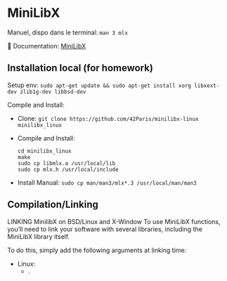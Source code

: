 # MiniLibX

Manuel, dispo dans le terminal: `man 3 mlx`

📑 Documentation: [MiniLibX](https://harm-smits.github.io/42docs/libs/minilibx.html)

## Installation local (for homework)

Setup env: `sudo apt-get update && sudo apt-get install xorg libxext-dev zlib1g-dev libbsd-dev`

Compile and Install:

- Clone: `git clone https://github.com/42Paris/minilibx-linux minilibx_linux`
- Compile and Install:

  ```code
  cd minilibx_linux
  make
  sudo cp libmlx.a /usr/local/lib
  sudo cp mlx.h /usr/local/include
  ```

- Install Manual: `sudo cp man/man3/mlx*.3 /usr/local/man/man3`

## Compilation/Linking

LINKING MinilibX on BSD/Linux and X-Window To use MiniLibX functions, you’ll need to link your software with several libraries, including the MiniLibX library itself.

To do this, simply add the following arguments at linking time:

- Linux:
  - .
